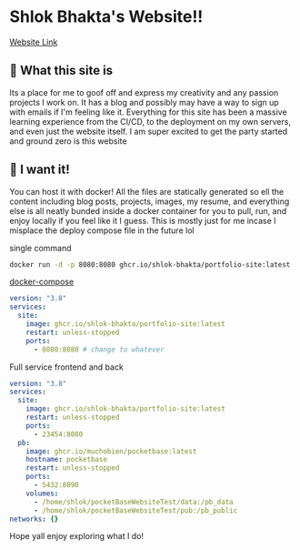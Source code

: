 # Shlok Bhakta's Website!!

[Website Link](https://shlokbhakta.dev/)

## 📃 What this site is

Its a place for me to goof off and express my creativity and any passion projects I work on. It has a blog and possibly may have a way to sign up with emails if I'm feeling like it. Everything for this site has been a massive learning experience from the CI/CD, to the deployment on my own servers, and even just the website itself. I am super excited to get the party started and ground zero is this website

## 🤤 I want it!

You can host it with docker! All the files are statically generated so ell the content including blog posts, projects, images, my resume, and everything else is all neatly bunded inside a docker container for you to pull, run, and enjoy locally if you feel like it I guess. This is mostly just for me incase I misplace the deploy compose file in the future lol

single command
```bash
docker run -d -p 8080:8080 ghcr.io/shlok-bhakta/portfolio-site:latest
```

[docker-compose](https://docs.docker.com/compose/)
```yaml
version: "3.8"
services:
  site:
    image: ghcr.io/shlok-bhakta/portfolio-site:latest
    restart: unless-stopped
    ports:
      - 8080:8080 # change to whatever
```

Full service frontend and back
```yaml
version: "3.8"
services:
  site:
    image: ghcr.io/shlok-bhakta/portfolio-site:latest
    restart: unless-stopped
    ports:
      - 23454:8080
  pb:
    image: ghcr.io/muchobien/pocketbase:latest
    hostname: pocketbase
    restart: unless-stopped
    ports:
      - 5432:8090
    volumes:
      - /home/shlok/pocketBaseWebsiteTest/data:/pb_data
      - /home/shlok/pocketBaseWebsiteTest/pub:/pb_public
networks: {}
```

Hope yall enjoy exploring what I do!
